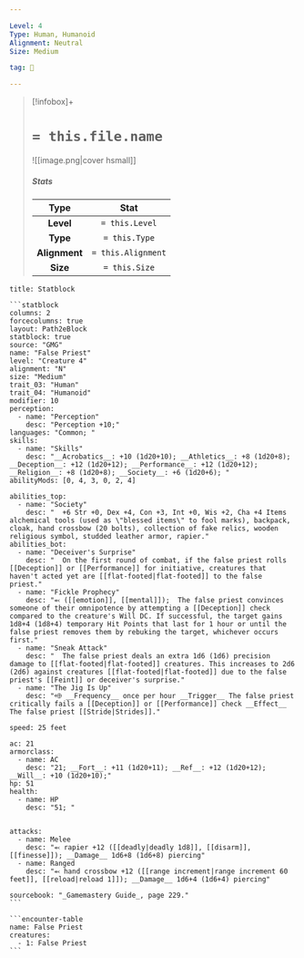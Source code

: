 ```yaml
---

Level: 4
Type: Human, Humanoid
Alignment: Neutral
Size: Medium

tag: 👹

---
```


> [!infobox]+
> #  `= this.file.name`
> ![[image.png|cover hsmall]]
> ##### Stats
> Type | Stat |
> :---:|:---:|
> **Level** | `= this.Level` |
> **Type** | `= this.Type` |
> **Alignment** | `= this.Alignment` |
> **Size** | `= this.Size` |



````ad-info
title: Statblock

```statblock
columns: 2
forcecolumns: true
layout: Path2eBlock
statblock: true
source: "GMG"
name: "False Priest"
level: "Creature 4"
alignment: "N"
size: "Medium"
trait_03: "Human"
trait_04: "Humanoid"
modifier: 10
perception:
  - name: "Perception"
    desc: "Perception +10;"
languages: "Common; "
skills:
  - name: "Skills"
    desc: "__Acrobatics__: +10 (1d20+10); __Athletics__: +8 (1d20+8); __Deception__: +12 (1d20+12); __Performance__: +12 (1d20+12); __Religion__: +8 (1d20+8); __Society__: +6 (1d20+6); "
abilityMods: [0, 4, 3, 0, 2, 4]

abilities_top:
  - name: "Society"
    desc: "  +6 Str +0, Dex +4, Con +3, Int +0, Wis +2, Cha +4 Items alchemical tools (used as \"blessed items\" to fool marks), backpack, cloak, hand crossbow (20 bolts), collection of fake relics, wooden religious symbol, studded leather armor, rapier."
abilities_bot:
  - name: "Deceiver's Surprise"
    desc: "  On the first round of combat, if the false priest rolls [[Deception]] or [[Performance]] for initiative, creatures that haven't acted yet are [[flat-footed|flat-footed]] to the false priest."
  - name: "Fickle Prophecy"
    desc: "⬻ ([[emotion]], [[mental]]);  The false priest convinces someone of their omnipotence by attempting a [[Deception]] check compared to the creature's Will DC. If successful, the target gains 1d8+4 (1d8+4) temporary Hit Points that last for 1 hour or until the false priest removes them by rebuking the target, whichever occurs first."
  - name: "Sneak Attack"
    desc: "  The false priest deals an extra 1d6 (1d6) precision damage to [[flat-footed|flat-footed]] creatures. This increases to 2d6 (2d6) against creatures [[flat-footed|flat-footed]] due to the false priest's [[Feint]] or deceiver's surprise."
  - name: "The Jig Is Up"
    desc: "⬲ __Frequency__ once per hour __Trigger__ The false priest critically fails a [[Deception]] or [[Performance]] check __Effect__  The false priest [[Stride|Strides]]."

speed: 25 feet

ac: 21
armorclass:
  - name: AC
    desc: "21; __Fort__: +11 (1d20+11); __Ref__: +12 (1d20+12); __Will__: +10 (1d20+10);"
hp: 51
health:
  - name: HP
    desc: "51; "


attacks:
  - name: Melee
    desc: "⬻ rapier +12 ([[deadly|deadly 1d8]], [[disarm]], [[finesse]]); __Damage__ 1d6+8 (1d6+8) piercing"
  - name: Ranged
    desc: "⬻ hand crossbow +12 ([[range increment|range increment 60 feet]], [[reload|reload 1]]); __Damage__ 1d6+4 (1d6+4) piercing"

sourcebook: "_Gamemastery Guide_, page 229."
```

```encounter-table
name: False Priest
creatures:
  - 1: False Priest
```

````


